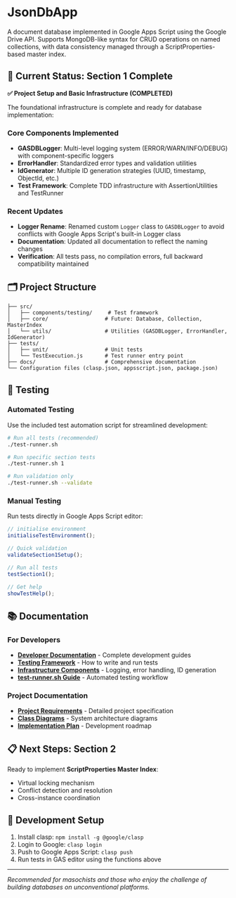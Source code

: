 # JsonDbApp

A document database implemented in Google Apps Script using the Google Drive API. Supports MongoDB-like syntax for CRUD operations on named collections, with data consistency managed through a ScriptProperties-based master index.

## 🚀 Current Status: Section 1 Complete

**✅ Project Setup and Basic Infrastructure (COMPLETED)**

The foundational infrastructure is complete and ready for database implementation:

### Core Components Implemented
- **GASDBLogger**: Multi-level logging system (ERROR/WARN/INFO/DEBUG) with component-specific loggers
- **ErrorHandler**: Standardized error types and validation utilities  
- **IdGenerator**: Multiple ID generation strategies (UUID, timestamp, ObjectId, etc.)
- **Test Framework**: Complete TDD infrastructure with AssertionUtilities and TestRunner

### Recent Updates
- **Logger Rename**: Renamed custom `Logger` class to `GASDBLogger` to avoid conflicts with Google Apps Script's built-in Logger class
- **Documentation**: Updated all documentation to reflect the naming changes
- **Verification**: All tests pass, no compilation errors, full backward compatibility maintained

## 🗂️ Project Structure

```
├── src/
│   ├── components/testing/     # Test framework
│   ├── core/                  # Future: Database, Collection, MasterIndex
│   └── utils/                 # Utilities (GASDBLogger, ErrorHandler, IdGenerator)
├── tests/
│   ├── unit/                  # Unit tests
│   └── TestExecution.js       # Test runner entry point
├── docs/                      # Comprehensive documentation
└── Configuration files (clasp.json, appsscript.json, package.json)
```

## 🧪 Testing

### Automated Testing
Use the included test automation script for streamlined development:

```bash
# Run all tests (recommended)
./test-runner.sh

# Run specific section tests
./test-runner.sh 1

# Run validation only
./test-runner.sh --validate
```

### Manual Testing
Run tests directly in Google Apps Script editor:

```javascript
// initialise environment
initialiseTestEnvironment();

// Quick validation
validateSection1Setup();

// Run all tests
testSection1();

// Get help
showTestHelp();
```

## 📚 Documentation

### For Developers
- [**Developer Documentation**](./docs/developers/README.md) - Complete development guides
- [**Testing Framework**](./docs/developers/Testing_Framework.md) - How to write and run tests
- [**Infrastructure Components**](./docs/developers/Infrastructure_Components.md) - Logging, error handling, ID generation
- [**test-runner.sh Guide**](./docs/developers/test-runner.sh.md) - Automated testing workflow

### Project Documentation
- [**Project Requirements**](./docs/01_GAS_DB_PRD_Updated.md) - Detailed project specification
- [**Class Diagrams**](./docs/04_Class_Diagrams_Updated.md) - System architecture diagrams
- [**Implementation Plan**](./docs/GAS_DB_Implementation_Plan_Updated.md) - Development roadmap

## 📋 Next Steps: Section 2

Ready to implement **ScriptProperties Master Index**:
- Virtual locking mechanism
- Conflict detection and resolution  
- Cross-instance coordination

## 🔧 Development Setup

1. Install clasp: `npm install -g @google/clasp`
2. Login to Google: `clasp login`
3. Push to Google Apps Script: `clasp push`
4. Run tests in GAS editor using the functions above

---

*Recommended for masochists and those who enjoy the challenge of building databases on unconventional platforms.*
